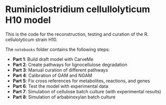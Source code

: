 # Ruminiclostridium cellullolyticum H10 model

This is the code for the reconstruction, testing and curation of the R. cellulolyticum strain H10.

The `notebooks` folder contains the following steps:

- **Part 1**: Build draft model with CarveMe
- **Part 2**: Create pathways for lignocellulose degradation
- **Part 3**: Manual curation of different pathways
- **Part 4**: Calibration of GAM and NGAM 
- **Part 5**: Fix cross references for metabolites, reactions, and genes
- **Part 6**: Test the model with experimental data 
- **Part 7**: Simulation of cellulose batch culture (with experimental results)
- **Part 8**: Simulation of arbabinoxylan batch culture 

